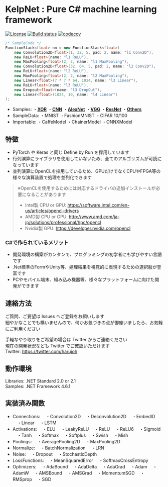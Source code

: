 # KelpNet : Pure C# machine learning framework
[![License](https://img.shields.io/badge/License-Apache%202.0-blue.svg)](https://opensource.org/licenses/Apache-2.0) [![Build status](https://ci.appveyor.com/api/projects/status/a51hnuaat3ldsdmo?svg=true)](https://ci.appveyor.com/project/harujoh/kelpnet) [![codecov](https://codecov.io/gh/harujoh/KelpNet/branch/master/graph/badge.svg)](https://codecov.io/gh/harujoh/KelpNet)

```csharp
/* SampleCode */
FunctionStack<float> nn = new FunctionStack<float>(
    new Convolution2D<float>(1, 32, 5, pad: 2, name: "l1 Conv2D"),
    new ReLU<float>(name: "l1 ReLU"),
    new MaxPooling<float>(2, 2, name: "l1 MaxPooling"),
    new Convolution2D<float>(32, 64, 5, pad: 2, name: "l2 Conv2D"),
    new ReLU<float>(name: "l2 ReLU"),
    new MaxPooling<float>(2, 2, name: "l2 MaxPooling"),
    new Linear<float>(7 * 7 * 64, 1024, name: "l3 Linear"),
    new ReLU<float>(name: "l3 ReLU"),
    new Dropout<float>(name: "l3 DropOut"),
    new Linear<float>(1024, 10, name: "l4 Linear")
);
```

- Samples:
・[**XOR**](https://github.com/harujoh/KelpNet/blob/master/KelpNet.Sample/Sample/Sample01.cs)
・[**CNN**](https://github.com/harujoh/KelpNet/blob/master/KelpNet.Sample/Sample/Sample06.cs)
・[**AlexNet**](https://github.com/harujoh/KelpNet/blob/master/KelpNet.Sample/Sample/Sample19.cs)
・[**VGG**](https://github.com/harujoh/KelpNet/blob/master/KelpNet.Sample/Sample/Sample15.cs)
・[**ResNet**](https://github.com/harujoh/KelpNet/blob/master/KelpNet.Sample/Sample/Sample17.cs)
・[**Others**](https://github.com/harujoh/KelpNet/tree/master/KelpNet.Sample)
- SampleData:
・MNIST
・FashionMNIST
・CIFAR 10/100
- Importable:
・CaffeModel
・ChainerModel
・ONNXModel


## 特徴
- PyTorch や Keras と同じ Define by Run を採用しています
- 行列演算にライブラリを使用していないため、全てのアルゴリズムが可読になっています
- 並列演算にOpenCLを採用しているため、GPUだけでなくCPUやFPGA等の様々な演算装置で処理を並列化できます
> ※OpenCLを使用するためには対応するドライバの追加インストールが必要になることがあります
> - Intel製 CPU or GPU: https://software.intel.com/en-us/articles/opencl-drivers
> - AMD製 CPU or GPU: http://www.amd.com/ja-jp/solutions/professional/hpc/opencl
> - Nvidia製 GPU: https://developer.nvidia.com/opencl

### C#で作られているメリット
- 開発環境の構築がカンタンで、プログラミングの初学者にも学びやすい言語です
- .Net標準のFormやUnity等、処理結果を視覚的に表現するための選択肢が豊富です
- PCやモバイル端末、組み込み機器等、様々なプラットフォームに向けた開発ができます

## 連絡方法
ご質問、ご要望は Issues へご登録をお願いします  
細やかなことでも構いませんので、何かお気づきの点が御座いましたら、お気軽にご利用ください  

手軽なやり取りをご希望の場合は Twitter からご連絡ください  
現在の開発状況なども Twitter でご確認いただけます  
Twitter: https://twitter.com/harujoh

## 動作環境
Libraries: .NET Standard 2.0 or 2.1  
Samples: .NET Framework 4.6.1  

## 実装済み関数
- Connections:
　・Convolution2D
　・Deconvolution2D
　・EmbedID
　・Linear
　・LSTM
- Activations:
　・ELU
　・LeakyReLU
　・ReLU
　・ReLU6
　・Sigmoid
　・Tanh
　・Softmax
　・Softplus
　・Swish
　・Mish
- Poolings:
　・AveragePooling2D
　・MaxPooling2D
- Normalize:
　・BatchNormalization
　・LRN
- Noise:
　・Dropout
　・StochasticDepth
- LossFunctions:
　・MeanSquaredError
　・SoftmaxCrossEntropy
- Optimizers:
　・AdaBound
　・AdaDelta
　・AdaGrad
　・Adam
　・AdamW
　・AMSBound
　・AMSGrad 
　・MomentumSGD
　・RMSprop
　・SGD
